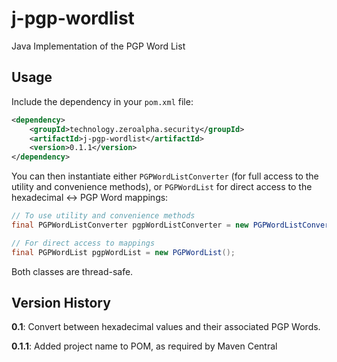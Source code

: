 # j-pgp-wordlist

Java Implementation of the PGP Word List

## Usage

Include the dependency in your `pom.xml` file:

```xml
<dependency>
    <groupId>technology.zeroalpha.security</groupId>
    <artifactId>j-pgp-wordlist</artifactId>
    <version>0.1.1</version>
</dependency>
```

You can then instantiate either `PGPWordListConverter` (for full access to the utility and convenience methods), or `PGPWordList` for direct access to the hexadecimal <-> PGP Word mappings:

```java
// To use utility and convenience methods
final PGPWordListConverter pgpWordListConverter = new PGPWordListConverter();

// For direct access to mappings
final PGPWordList pgpWordList = new PGPWordList();
```

Both classes are thread-safe.

## Version History

**0.1**: Convert between hexadecimal values and their associated PGP Words.

**0.1.1**: Added project name to POM, as required by Maven Central

